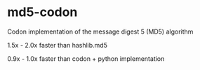 # md5-codon
Codon implementation of the message digest 5 (MD5) algorithm

1.5x - 2.0x faster than hashlib.md5

0.9x - 1.0x faster than codon + python implementation
